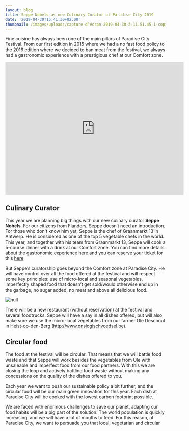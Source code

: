 ```yaml
---
layout: blog
title: Seppe Nobels as new Culinary Curator at Paradise City 2019
date: '2019-04-30T15:41:30+02:00'
thumbnail: /images/uploads/capture-d’écran-2019-04-30-à-11.51.45-1-copie.jpg
---
```

Fine cuisine has always been one of the main pillars of Paradise City Festival. From our first edition in 2015 where we had a no fast food policy to the 2016 edition where we decided to ban meat from the festival, we always had a gastronomic experience with a prestigious chef at our Comfort zone. 

<iframe width="560" height="415" src="https://www.youtube.com/embed/NYScuTI_PoI" frameborder="0" allow="accelerometer; autoplay; encrypted-media; gyroscope; picture-in-picture" allowfullscreen></iframe>

## Culinary Curator

This year we are planning big things with our new culinary curator **Seppe Nobels**. For our citizens from Flanders, Seppe doesn’t need an introduction. For those who don't know him yet, Seppe is the chef of Graanmarkt 13 in Antwerp. He is considered as one of the top 5 vegetable chefs in the world. This year, and together with his team from Graanmarkt 13, Seppe will cook a 5-course dinner with a drink at our Comfort zone. You can find more details about the gastronomic experience here and you can reserve your ticket for this [here](https://shop.paylogic.com/124808/17501/tickets). 

But Seppe’s curatorship goes beyond the Comfort zone at Paradise City. He will have control over all the food offered at the festival and will respect some key principles: use of micro-local and seasonal vegetables, imperfectly shaped food that doesn’t get sold/would otherwise end up in the garbage, no sugar added, no meat and above all delicious food.  

![null](/images/uploads/foodsmall.jpg)

There will be a new restaurant (without reservation) at the festival and several foodtrucks. Seppe will have a say in all dishes offered, but will also make sure we use the micro-local vegetables from our farmer Ole Deschout in Heist-op-den-Berg (http://www.onslogischvoedsel.be). 

## Circular food

The food at the festival will be circular. That means that we will battle food waste and that Seppe will work besides the vegetables from Ole with unsaleable and imperfect food from our food partners. With this we are closing the loop and actively battling food waste without making any concessions on the quality of the dishes offered to you. 

Each year we want to push our sustainable policy a bit further, and the circular food will be our main green innovation for this year. Each dish at Paradise City will be cooked with the lowest carbon footprint possible.

We are faced with enormous challenges to save our planet, adapting our food habits will be a big part of the solution. The world population is quickly increasing, and we will have a lot of mouths to feed. For this reason, at Paradise City, we want to persuade you that local, vegetarian and circular

